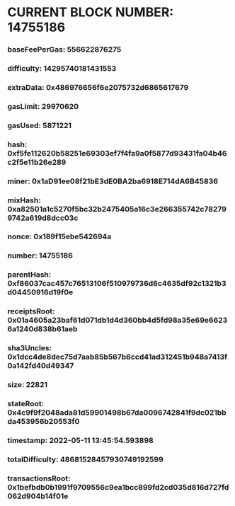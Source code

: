 # CURRENT BLOCK NUMBER: 14755186

### baseFeePerGas: 556622876275
### difficulty: 14295740181431553
### extraData: 0x486976656f6e2075732d6865617679
### gasLimit: 29970620
### gasUsed: 5871221
### hash: 0xf5fe112620b58251e69303ef7f4fa9a0f5877d93431fa04b46c2f5e11b26e289
### miner: 0x1aD91ee08f21bE3dE0BA2ba6918E714dA6B45836
### mixHash: 0xa82501a1c5270f5bc32b2475405a16c3e266355742c782799742a619d8dcc03c
### nonce: 0x189f15ebe542694a
### number: 14755186
### parentHash: 0xf86037cac457c76513106f510979736d6c4635df92c1321b3d04450916d19f0e
### receiptsRoot: 0x01a4605a23baf61d071db1d4d360bb4d5fd98a35e69e66236a1240d838b61aeb
### sha3Uncles: 0x1dcc4de8dec75d7aab85b567b6ccd41ad312451b948a7413f0a142fd40d49347
### size: 22821
### stateRoot: 0x4c9f9f2048ada81d59901498b67da0096742841f9dc021bbda453956b20553f0
### timestamp: 2022-05-11 13:45:54.593898
### totalDifficulty: 48681528457930749192599
### transactionsRoot: 0x1befbdb0b1991f9709556c9ea1bcc899fd2cd035d816d727fd062d904b14f01e
